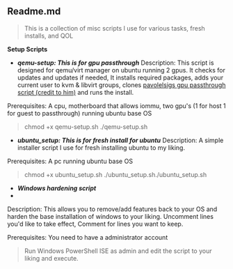## Readme.md

> This is a collection of misc scripts I use for various tasks, fresh installs,  and QOL


**Setup Scripts**

- __*qemu-setup: This is for gpu passthrough*__
Description: This script is designed for qemu/virt manager on ubuntu running 2 gpus. It checks for updates and updates if needed, It installs required packages, adds your current user to kvm & libvirt groups, clones [pavolelsigs gpu passthrough script (credit to him)](http://https://github.com/pavolelsig/passthrough_helper_ubuntu_20.git "pavolelsig's gpu passthrough script") and runs the install.

Prerequisites: A cpu, motherboard that allows iommu, two gpu's (1 for host 1 for guest to passthrough) running ubuntu base OS 

> chmod +x qemu-setup.sh
./qemu-setup.sh



-  __*ubuntu_setup: This is for fresh install for ubuntu*__
Description: A simple installer script I use for fresh installing ubuntu to my liking.

Prerequisites: A pc running ubuntu base OS

> chmod +x ubuntu_setup.sh
./ubuntu_setup.sh./ubuntu_setup.sh



- __*Windows hardening script*__
- 
Description: This allows you to remove/add features back to your OS and harden the base installation of windows to your liking. Uncomment lines you'd like to take effect, Comment for lines you want to keep.

Prerequisites: You need to have a administrator account

> Run Windows PowerShell ISE as admin and edit the script to your liking and execute.



